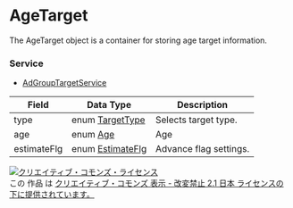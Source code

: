 # AgeTarget
The AgeTarget object is a container for storing age target information.
### Service
+ [AdGroupTargetService](../services/AdGroupTargetService.md)

| Field | Data Type | Description | 
|---|---|---|
| type| enum <a href="../data/TargetType.md">TargetType</a>| Selects target type. |
| age| enum <a href="../data/Age.md">Age</a>| Age |
| estimateFlg| enum <a href="../data/EstimateFlg.md">EstimateFlg</a>| Advance flag settings. |
<a rel="license" href="http://creativecommons.org/licenses/by-nd/2.1/jp/"><img alt="クリエイティブ・コモンズ・ライセンス" style="border-width:0" src="https://i.creativecommons.org/l/by-nd/2.1/jp/88x31.png" /></a><br />この 作品 は <a rel="license" href="http://creativecommons.org/licenses/by-nd/2.1/jp/">クリエイティブ・コモンズ 表示 - 改変禁止 2.1 日本 ライセンスの下に提供されています。</a>
